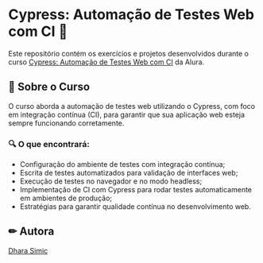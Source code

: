 # Cypress: Automação de Testes Web com CI 🚀

Este repositório contém os exercícios e projetos desenvolvidos durante o curso [Cypress: Automação de Testes Web com CI](https://cursos.alura.com.br/course/cypress-automatizacao-testes-web-ci) da Alura.

## 📌 Sobre o Curso

O curso aborda a automação de testes web utilizando o Cypress, com foco em integração contínua (CI), para garantir que sua aplicação web esteja sempre funcionando corretamente.

### 🔍 O que encontrará:
- Configuração do ambiente de testes com integração contínua;
- Escrita de testes automatizados para validação de interfaces web;
- Execução de testes no navegador e no modo headless;
- Implementação de CI com Cypress para rodar testes automaticamente em ambientes de produção;
- Estratégias para garantir qualidade contínua no desenvolvimento web.

## ✏ Autora
[Dhara Simic](github.com/dharasimic)

